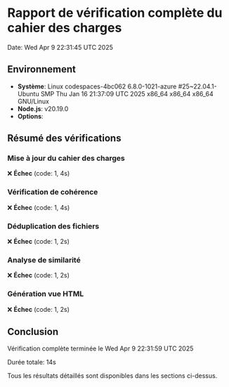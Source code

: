 # Rapport de vérification complète du cahier des charges

Date: Wed Apr  9 22:31:45 UTC 2025

## Environnement

- **Système**: Linux codespaces-4bc062 6.8.0-1021-azure #25~22.04.1-Ubuntu SMP Thu Jan 16 21:37:09 UTC 2025 x86_64 x86_64 x86_64 GNU/Linux
- **Node.js**: v20.19.0
- **Options**: 

## Résumé des vérifications

### Mise à jour du cahier des charges

❌ **Échec** (code: 1, 4s)



### Vérification de cohérence

❌ **Échec** (code: 1, 4s)



### Déduplication des fichiers

❌ **Échec** (code: 1, 2s)



### Analyse de similarité

❌ **Échec** (code: 1, 2s)



### Génération vue HTML

❌ **Échec** (code: 1, 2s)



## Conclusion

Vérification complète terminée le Wed Apr  9 22:31:59 UTC 2025

Durée totale: 14s

Tous les résultats détaillés sont disponibles dans les sections ci-dessus.
